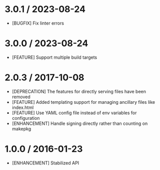 # 3.0.1 / 2023-08-24

* [BUGFIX] Fix linter errors

# 3.0.0 / 2023-08-24

* [FEATURE] Support multiple build targets

# 2.0.3 / 2017-10-08

* [DEPRECATION] The features for directly serving files have been removed
* [FEATURE] Added templating support for managing ancillary files like index.html
* [FEATURE] Use YAML config file instead of env variables for configuration
* [ENHANCEMENT] Handle signing directly rather than counting on makepkg

# 1.0.0 / 2016-01-23

* [ENHANCEMENT] Stabilized API


